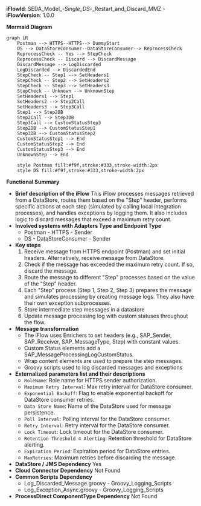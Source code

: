 **iFlowId**: SEDA_Model_-_Single_DS_-_Restart_and_Discard_MMZ - **iFlowVersion**: 1.0.0

**Mermaid Diagram**
```mermaid
graph LR
    Postman --> HTTPS--HTTPS--> DummyStart
    DS --> DataStoreConsumer--DataStoreConsumer--> ReprocessCheck
    ReprocessCheck -- Yes --> StepCheck
    ReprocessCheck -- Discard --> DiscardMessage
    DiscardMessage --> LogDiscarded
    LogDiscarded --> DiscardedEnd
    StepCheck -- Step1 --> SetHeaders1
    StepCheck -- Step2 --> SetHeaders2
    StepCheck -- Step3 --> SetHeaders3
    StepCheck -- Unknown --> UnknownStep
    SetHeaders1 --> Step1
    SetHeaders2 --> Step2Call
    SetHeaders3 --> Step3Call
    Step1 --> Step2DB
    Step2Call --> Step3DB
    Step3Call --> CustomStatusStep3
    Step2DB --> CustomStatusStep1
    Step3DB --> CustomStatusStep2
    CustomStatusStep1 --> End
    CustomStatusStep2 --> End
    CustomStatusStep3 --> End
    UnknownStep --> End

    style Postman fill:#f9f,stroke:#333,stroke-width:2px
    style DS fill:#f9f,stroke:#333,stroke-width:2px
```

**Functional Summary**
-   **Brief description of the iFlow**
    This iFlow processes messages retrieved from a DataStore, routes them based on the "Step" header, performs specific actions at each step (simulated by calling local integration processes), and handles exceptions by logging them. It also includes logic to discard messages that exceed a maximum retry count.
-   **Involved systems with Adapters Type and Endpoint Type**
    -   Postman - HTTPS - Sender
    -   DS - DataStoreConsumer - Sender
-   **Key steps**
    1.  Receive message from HTTPS endpoint (Postman) and set initial headers. Alternatively, receive message from DataStore.
    2.  Check if the message has exceeded the maximum retry count. If so, discard the message.
    3.  Route the message to different "Step" processes based on the value of the "Step" header.
    4.  Each "Step" process (Step 1, Step 2, Step 3) prepares the message and simulates processing by creating message logs. They also have their own exception subprocesses.
    5.  Store intermediate step messages in a datastore
    6.  Update message processing log with custom statuses throughout the flow.
-   **Message transformation**
    -   The iFlow uses Enrichers to set headers (e.g., SAP_Sender, SAP_Receiver, SAP_MessageType, Step) with constant values.
    -   Custom Status elements add a SAP_MessageProcessingLogCustomStatus.
    -   Wrap content elements are used to prepare the step messages.
    -   Groovy scripts used to log discarded messages and exceptions
-   **Externalized parameters list and their descriptions**
    -   `RoleName`: Role name for HTTPS sender authorization.
    -   `Maximum Retry Interval`: Max retry interval for DataStore consumer.
    -   `Exponential Backoff`: Flag to enable exponential backoff for DataStore consumer retries.
    -   `Data Store Name`: Name of the DataStore used for message persistence.
    -   `Poll Interval`: Polling interval for the DataStore consumer.
    -   `Retry Interval`: Retry interval for the DataStore consumer.
    -   `Lock Timeout`: Lock timeout for the DataStore consumer.
    -   `Retention Threshold 4 Alerting`: Retention threshold for DataStore alerting.
    -   `Expiration Period`: Expiration period for DataStore entries.
    -   `MaxRetries`: Maximum retries before discarding the message.
-   **DataStore / JMS Dependency**
    Yes
-   **Cloud Connector Dependency**
    Not Found
-   **Common Scripts Dependency**
    -   Log_Discarded_Message.groovy - Groovy_Logging_Scripts
    -   Log_Exception_Async.groovy - Groovy_Logging_Scripts
-   **ProcessDirect ComponentType Dependency**
    Not Found